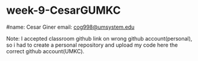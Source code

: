 # week-9-CesarGUMKC
#name: Cesar Giner
email: cog998@umsystem.edu

Note: I accepted classroom github link on wrong github account(personal), so i had to create a personal repository and upload my code here the correct github account(UMKC). 
